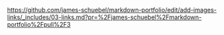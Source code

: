 https://github.com/james-schuebel/markdown-portfolio/edit/add-images-links/_includes/03-links.md?pr=%2Fjames-schuebel%2Fmarkdown-portfolio%2Fpull%2F3

